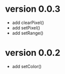 version 0.0.3
============
 - add clearPixel()
 - add setPixel()
 - add setRange()

version 0.0.2
============
	
  - add setColor()
  